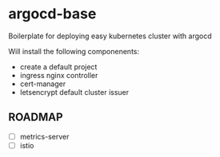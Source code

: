 # argocd-base

Boilerplate for deploying easy kubernetes cluster with argocd

Will install the following componenents:
* create a default project
* ingress nginx controller
* cert-manager
* letsencrypt default cluster issuer

## ROADMAP

* [ ] metrics-server
* [ ] istio
